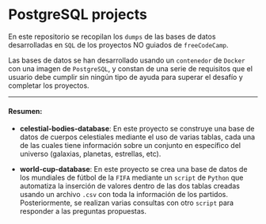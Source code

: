 # PostgreSQL projects

En este repositorio se recopilan los `dumps` de las bases de datos desarrolladas en `SQL` de los proyectos NO guiados de `freeCodeCamp`. 


Las bases de datos se han desarrollado usando un `contenedor` de `Docker` con una imagen de `PostgreSQL`, y constan de una serie de requisitos que el usuario debe cumplir sin ningún tipo de ayuda para superar el desafío y completar los proyectos.

------------

#### Resumen:
- **celestial-bodies-database**: En este proyecto se construye una base de datos de cuerpos celestiales mediante el uso de varias tablas, cada una de las cuales tiene información sobre un conjunto en específico del universo (galaxias, planetas, estrellas, etc).


- **world-cup-database**: En este proyecto se crea una base de datos de los mundiales de fútbol de la `FIFA` mediante un `script` de `Python` que automatiza la inserción de valores dentro de las dos tablas creadas usando un archivo `.csv` con toda la información de los partidos. Posteriormente, se realizan varias consultas con otro `script` para responder a las preguntas propuestas.
